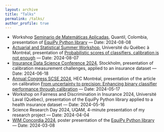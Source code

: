 ```yaml
---
layout: archive
title: "Talks"
permalink: /talks/
author_profile: true
---
```


- Workshop [Seminario de Matemáticas Aplicadas](https://github.com/fer‑agathe/quantil_seminar.git), Quantil, Colombia, presentation of [EquiPy Python library](https://equilibration.github.io/equipy/) — Date: 2024-08-08
- [Actuarial and Statistical Summer Workshop](https://github.com/TommyMastro/Seminaire_actu_stats_UQAM), Université du Québec à Montréal, presentation of [Probabilistic scores of classifiers, calibration is not enough](https://arxiv.org/abs/2408.03421) — Date: 2024-08-07
- [Insurance Data Science Conference 2024](https://github.com/fer-agathe/IDSC_2024.git), Stockholm, presentation of calibration measurement challenges, applied to an insurance dataset — Date: 2024-06-18
- [Annual Congress SCSE 2024](https://github.com/fer-agathe/scse_2024.git), HEC Montréal, presentation of the article on calibration [From uncertainty to precision: Enhancing binary classifier performance through calibration](https://arxiv.org/pdf/2402.07790) — Date: 2024-05-17
- Workshop on Fairness and Discrimination in Insurance 2024, Université Laval (Québec), presentation of the EquiPy Python library applied to a health insurance dataset — Date: 2024-05-16
- Science Research Day 2024, UQAM, 4-minute presentation of my research project — Date: 2024-04-04
- [WIM Concordia 2024](https://github.com/fer-agathe/WIM_2024_equipy.git), poster presentation of the [EquiPy Python library](https://equilibration.github.io/equipy/) — Date: 2024-03-08